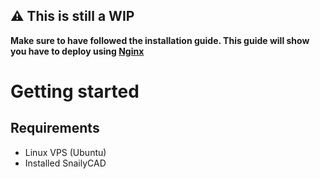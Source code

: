 ## ⚠ This is still a WIP

**Make sure to have followed the installation guide. This guide will show you have to deploy using [Nginx](https://nginx.org/en/)**

# Getting started

## Requirements

- Linux VPS (Ubuntu)
- Installed SnailyCAD

##